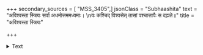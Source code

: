 +++
secondary_sources = [ "MSS_3405",]
jsonClass = "Subhaashita"
text = "अविश्वस्ता स्त्रियः सर्वा अधमोत्तममध्यमाः।  \nयः कश्चिद् विश्वसेत् तासां पश्चात्तापैः स दह्यते॥"
title = "अविश्वस्ता स्त्रियः"

+++

<details><summary>Text</summary>

अविश्वस्ता स्त्रियः सर्वा अधमोत्तममध्यमाः।  
यः कश्चिद् विश्वसेत् तासां पश्चात्तापैः स दह्यते॥
</details>
